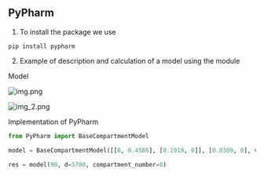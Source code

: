 PyPharm
----------
 
1) To install the package we use

```
pip install pypharm
```

2) Example of description and calculation of a model using the module

Model

![img.png](img.png)

![img_2.png](img_2.png)

Implementation of PyPharm
```python
from PyPharm import BaseCompartmentModel

model = BaseCompartmentModel([[0, 0.4586], [0.1919, 0]], [0.0309, 0], volumes=[228, 629])

res = model(90, d=5700, compartment_number=0)
```
